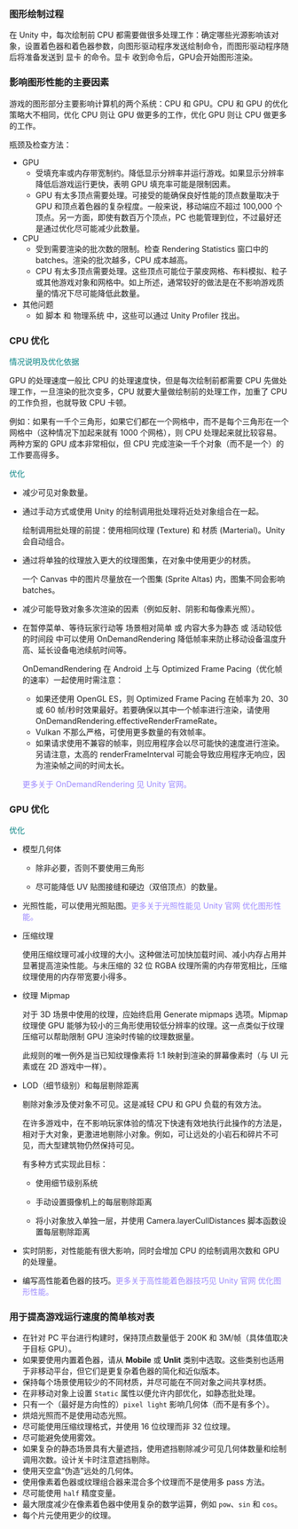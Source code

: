 ### 图形绘制过程

在 Unity 中，每次绘制前 CPU 都需要做很多处理工作：确定哪些光源影响该对象，设置着色器和着色器参数，向图形驱动程序发送绘制命令，而图形驱动程序随后将准备发送到 显卡 的命令。显卡 收到命令后，GPU会开始图形渲染。

### 影响图形性能的主要因素

游戏的图形部分主要影响计算机的两个系统：CPU 和 GPU。CPU 和 GPU 的优化策略大不相同，优化 CPU 则让 GPU 做更多的工作，优化 GPU 则让 CPU 做更多的工作。

瓶颈及检查方法：

- GPU 
  - 受填充率或内存带宽制约。降低显示分辨率并运行游戏。如果显示分辨率降低后游戏运行更快，表明 GPU 填充率可能是限制因素。
  - GPU 有太多顶点需要处理。可接受的能确保良好性能的顶点数量取决于 GPU 和顶点着色器的复杂程度。一般来说，移动端应不超过 100,000 个顶点。另一方面，即使有数百万个顶点，PC 也能管理到位，不过最好还是通过优化尽可能减少此数量。
- CPU 
  - 受到需要渲染的批次数的限制。检查 Rendering Statistics 窗口中的 batches。渲染的批次越多，CPU 成本越高。
  - CPU 有太多顶点需要处理。这些顶点可能位于蒙皮网格、布料模拟、粒子或其他游戏对象和网格中。如上所述，通常较好的做法是在不影响游戏质量的情况下尽可能降低此数量。
- 其他问题
  - 如 脚本 和 物理系统 中，这些可以通过 Unity Profiler 找出。

### CPU 优化

<font color = teal>情况说明及优化依据</font>

GPU 的处理速度一般比 CPU 的处理速度快，但是每次绘制前都需要 CPU 先做处理工作，一旦渲染的批次变多，CPU 就要大量做绘制前的处理工作，加重了 CPU 的工作负担，也就导致 CPU 卡顿。

例如：如果有一千个三角形，如果它们都在一个网格中，而不是每个三角形在一个网格中（这种情况下加起来就有 1000 个网格），则 CPU 处理起来就比较容易。两种方案的 GPU 成本非常相似，但 CPU 完成渲染一千个对象（而不是一个）的工作要高得多。

<font color = teal>优化</font>

- 减少可见对象数量。

- 通过手动方式或使用 Unity 的绘制调用批处理将近处对象组合在一起。

  绘制调用批处理的前提：使用相同纹理 (Texture) 和 材质 (Marterial)。Unity 会自动组合。

- 通过将单独的纹理放入更大的纹理图集，在对象中使用更少的材质。

  一个 Canvas 中的图片尽量放在一个图集 (Sprite Altas) 内，图集不同会影响 batches。

- 减少可能导致对象多次渲染的因素（例如反射、阴影和每像素光照）。

- 在暂停菜单、等待玩家行动等 场景相对简单 或 内容大多为静态 或 活动较低的时间段 中可以使用 OnDemandRendering 降低帧率来防止移动设备温度升高、延长设备电池续航时间等。

  OnDemandRendering 在 Android 上与 Optimized Frame Pacing（优化帧的速率）一起使用时需注意：

  - 如果还使用 OpenGL ES，则 Optimized Frame Pacing 在帧率为 20、30 或 60 帧/秒时效果最好。若要确保以其中一个帧率进行渲染，请使用 OnDemandRendering.effectiveRenderFrameRate。
  - Vulkan 不那么严格，可使用更多数量的有效帧率。
  - 如果请求使用不兼容的帧率，则应用程序会以尽可能快的速度进行渲染。另请注意，太高的 renderFrameInterval 可能会导致应用程序无响应，因为渲染帧之间的时间太长。

  <font color = #9c88ff>更多关于 OnDemandRendering 见 Unity 官网。</font>

### GPU 优化

<font color = teal>优化</font>

- 模型几何体

  - 除非必要，否则不要使用三角形

  - 尽可能降低 UV 贴图接缝和硬边（双倍顶点）的数量。

- 光照性能，可以使用光照贴图。<font color = #9c88ff>更多关于光照性能见 Unity 官网 优化图形性能。</font>

- 压缩纹理

  使用压缩纹理可减小纹理的大小。这种做法可加快加载时间、减小内存占用并显著提高渲染性能。与未压缩的 32 位 RGBA 纹理所需的内存带宽相比，压缩纹理使用的内存带宽要小得多。

- 纹理 Mipmap

  对于 3D 场景中使用的纹理，应始终启用 Generate mipmaps 选项。Mipmap 纹理使 GPU 能够为较小的三角形使用较低分辨率的纹理。这一点类似于纹理压缩可以帮助限制 GPU 渲染时传输的纹理数据量。

  此规则的唯一例外是当已知纹理像素将 1:1 映射到渲染的屏幕像素时（与 UI 元素或在 2D 游戏中一样）。

- LOD（细节级别）和每层剔除距离

  剔除对象涉及使对象不可见。这是减轻 CPU 和 GPU 负载的有效方法。

  在许多游戏中，在不影响玩家体验的情况下快速有效地执行此操作的方法是，相对于大对象，更激进地剔除小对象。例如，可让远处的小岩石和碎片不可见，而大型建筑物仍然保持可见。

  有多种方式实现此目标：

  - 使用细节级别系统

  - 手动设置摄像机上的每层剔除距离

  - 将小对象放入单独一层，并使用 Camera.layerCullDistances 脚本函数设置每层剔除距离

- 实时阴影，对性能能有很大影响，同时会增加 CPU 的绘制调用次数和 GPU 的处理量。

- 编写高性能着色器的技巧。<font color = #9c88ff>更多关于高性能着色器技巧见 Unity 官网 优化图形性能。</font>

### 用于提高游戏运行速度的简单核对表

- 在针对 PC 平台进行构建时，保持顶点数量低于 200K 和 3M/帧（具体值取决于目标 GPU）。
- 如果要使用内置着色器，请从 **Mobile** 或 **Unlit** 类别中选取。这些类别也适用于非移动平台，但它们是更复杂着色器的简化和近似版本。
- 保持每个场景使用较少的不同材质，并尽可能在不同对象之间共享材质。
- 在非移动对象上设置 `Static` 属性以便允许内部优化，如静态批处理。
- 只有一个（最好是方向性的）`pixel light` 影响几何体（而不是有多个）。
- 烘焙光照而不是使用动态光照。
- 尽可能使用压缩纹理格式，并使用 16 位纹理而非 32 位纹理。
- 尽可能避免使用雾效。
- 如果复杂的静态场景具有大量遮挡，使用遮挡剔除减少可见几何体数量和绘制调用次数。设计关卡时注意遮挡剔除。
- 使用天空盒“伪造”远处的几何体。
- 使用像素着色器或纹理组合器来混合多个纹理而不是使用多 pass 方法。
- 尽可能使用 `half` 精度变量。
- 最大限度减少在像素着色器中使用复杂的数学运算，例如 `pow`、`sin` 和 `cos`。
- 每个片元使用更少的纹理。